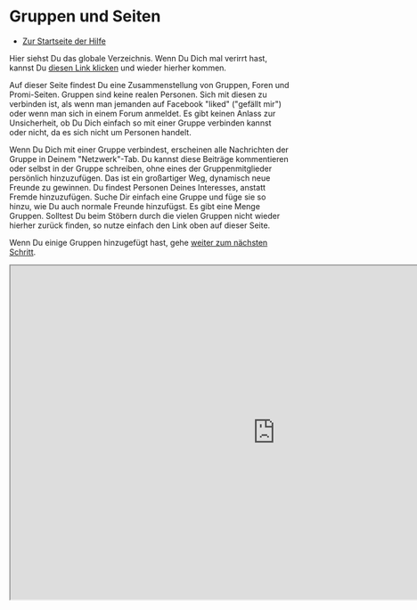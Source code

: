 Gruppen und Seiten 
==========

* [Zur Startseite der Hilfe](help)

Hier siehst Du das globale Verzeichnis. Wenn Du Dich mal verirrt hast, kannst Du <a href = "help/Quick-Start-groupsandpages">diesen Link klicken</a> und wieder hierher kommen. 

Auf dieser Seite findest Du eine Zusammenstellung von Gruppen, Foren und Promi-Seiten. Gruppen sind keine realen Personen. Sich mit diesen zu verbinden ist, als wenn man jemanden auf Facebook "liked" ("gefällt mir") oder wenn man sich in einem Forum anmeldet. Es gibt keinen Anlass zur Unsicherheit, ob Du Dich einfach so mit einer Gruppe verbinden kannst oder nicht, da es sich nicht um Personen handelt.

Wenn Du Dich mit einer Gruppe verbindest, erscheinen alle Nachrichten der Gruppe in Deinem "Netzwerk"-Tab. Du kannst diese Beiträge kommentieren oder selbst in der Gruppe schreiben, ohne eines der Gruppenmitglieder persönlich hinzuzufügen. Das ist ein großartiger Weg, dynamisch neue Freunde zu gewinnen. Du findest Personen Deines Interesses, anstatt Fremde hinzuzufügen. Suche Dir einfach eine Gruppe und füge sie so hinzu, wie Du auch normale Freunde hinzufügst. Es gibt eine Menge Gruppen. 
Solltest Du beim Stöbern durch die vielen Gruppen nicht wieder hierher zurück finden, so nutze einfach den Link oben auf dieser Seite.

Wenn Du einige Gruppen hinzugefügt hast, gehe <a href="help/Quick-Start-andfinally">weiter zum nächsten Schritt</a>.

<iframe src="http://dir.friendica.com/directory/forum" width="950" height="600"></iframe>


